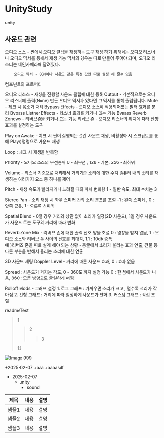 # UnityStudy
 unity

사운드 관련
-----------------------------------------
오디오 소스 - 씬에서 오디오 클립을 재생하는 도구
		재생 하기 위해서는 오디오 리스너나 오디오 믹서를 통해서 재생 가능
		믹서의 경우는 따로 만들어 주어야 되며, 오디오 리스너는 메인카메라에 달려있다.

		오디오 믹서 - BGM이나 사운드 같은 특정 값만 따로 설정 해 줄수 있음

컴포넌트의 프로퍼티

오디오 리소스 - 재생을 진행할 사운드 클립에 대한 등록
Output - 기본적으로는 오디오 리스너에 출력(None) 만든 오디오 믹서가 있다면 그 믹서를 통해 출렵됩니다.
Mute - 체크 시 음소거 처리
Bypass Effects - 오디오 소스에 적용되어있는 필터 효과를 분리
Bypass Listner Effects - 리스너 효과를 키거나 끄는 기능
Bypass Reverb Zonews - 리버브존을 키거나 끄는 기능
	리버브 존 - 오디오 리스너의 위치에 따라 잔향 효과를 설정하는 도구

Play on Awake - 체크 시 씬이 실행되는 순간 사운드 재생, 비활성화 시 스크립트를 통해 Play()명령으로 사운드 재생

Loop : 체크 시 재생을 반복함

Priority - 오디오 소스의 우선순위
	0 - 최우선 , 128 - 기본, 256 - 최하위

Volume - 리스너 기준으로 처리해서 거리기준 소리에 대한 수치
	 컴퓨터 내의 소리를 재생하는 여러가지 요소 중 하나를 제어

Pitch - 재생 속도가 빨라지거나 느려질 때의 피치 변화량
	1 - 일반 속도, 최대 수치는 3

Stereo Pan - 소리 재생 시 좌우 스피커 간의 소리 분포를 조절
	     -1 : 왼쪽 스피커 , 0 : 양쪽 균등, 1 : 오른쪽 스피커

Spatial Blend - 0일 경우 거리와 상관 없이 소리가 일정(2D 사운드), 1일 경우 사운드가 사운드 트는 도구의 거리에 따라 변화

Reverb Zone Mix - 리버브 존에 대한 출력 신호 양을 조절
		0 : 영향을 받지 않음, 1 : 오디오 소스와 리버브 존 사이의 신호를 최대치, 1.1 : 10db 증폭		
 		예 )리버즈 존을 따로 설계 해야 되는 상황 - 동굴에서 소리가 울리는 효과 연출, 건물 등 다른 부분을 반해서 울리는 소리에 대한 연출


3D 사운드 세팅 
Doppler Level -  거리에 따른 사운드 효과, 0 : 효과 없음

Spread : 사운드가 퍼지는 각도, 0 - 360도 까지 설정 가능 0 : 한 점에서 사운드가 나옴, 360 : 모든 방향으로 균일하게 퍼짐

Rolloff Mods - 그래프 설정
		1. 로그 그래프 : 가까우면 소리가 크고 , 멀수록 소리가 작아짐
		2. 선형 그래프 : 거리에 따라 일정하게 사운드가 변화
		3. 커스텀 그래프 : 직접 조절



readmeTest
>1
>>2
>>>3
>
>12
>
![Image](https://github.com/user-attachments/assets/a5be3df6-2aa1-4f05-aea3-f32250d4e334)
~~999~~


+2025-02-07
	+aaa
  		+aaaasdf


- 2025-02-07
	- unity
 		- sound
	

|제목|내용|설명|
|------|---|---|
|샘플1|내용|설명|
|샘플2|내용|설명|
|샘플3|내용|설명|
